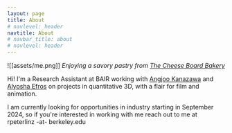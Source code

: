```yaml
---
layout: page
title: About
# navlevel: header
navtitle: About
# navbar_title: about
# navlevel: header
---
```


![[assets/me.png]]
*Enjoying a savory pastry from [The Cheese Board Bakery](https://cheeseboardcollective.coop)*

Hi! I'm a Research Assistant at BAIR working with [Angjoo Kanazawa](https://people.eecs.berkeley.edu/~kanazawa/) and [Alyosha Efros](https://people.eecs.berkeley.edu/~efros/) on projects in quantitative 3D, with a flair for film and animation. 

I am currently looking for opportunities in industry starting in September 2024, so if you're interested in working with me reach out to me at rpeterlinz -at- berkeley.edu


